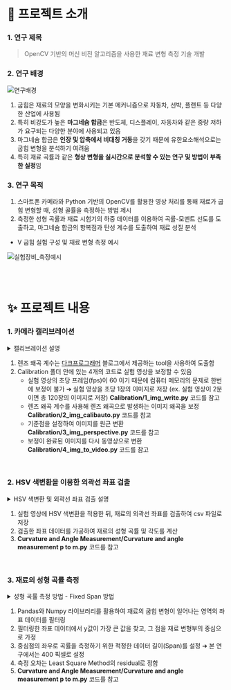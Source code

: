 # 🌱 프로젝트 소개

### 1. 연구 제목
> OpenCV 기반의 머신 비전 알고리즘을 사용한 재료 변형 측정 기술 개발

### 2. 연구 배경

<img width:700px src="https://github.com/dogpaw1230/Measurement_Algorithm/assets/146051611/49b3bca1-e860-4450-aea4-54947fd936b5" alt="연구배경">

<br>

  1. 굽힘은 재료의 모양을 변화시키는 기본 메커니즘으로 자동차, 선박, 플랜트 등 다양한 산업에 사용됨
  2. 특히 비강도가 높은 **마그네슘 합금**은 반도체, 디스플레이, 자동차와 같은 중량 저하가 요구되는 다양한 분야에 사용되고 있음
  3. 마그네슘 합금은 **인장 및 압축에서 비대칭 거동**을 갖기 때문에 유한요소해석으로는 굽힘 변형을 분석하기 여려움
  4. 특히 재료 곡률과 같은 **형상 변형을 실시간으로 분석할 수 있는 연구 및 방법이 부족한 실정**임



### 3. 연구 목적

  1. 스마트폰 카메라와 Python 기반의 OpenCV를 활용한 영상 처리를 통해 재료가 굽힘 변형할 때, 성형 골률을 측정하는 방법 제시
  2. 측정한 성형 곡률과 재료 시험기의 하중 데이터를 이용하여 곡률-모멘트 선도를 도출하고, 마그네슘 합금의 항복점과 탄성 계수를 도출하여 재료 성질 분석

- V 굽힘 실험 구성 및 재료 변형 측정 예시
  
<img width:700px src="https://github.com/dogpaw1230/Measurement_Algorithm/assets/146051611/4d73979d-2901-4dbe-817f-ae1d16c9139a" alt="실험장비_측정예시">

<br><br>


# ✨ 프로젝트 내용

### 1. 카메라 캘리브레이션

<details>
  <summary>캘리브레이션 설명</summary>
    <img width:700px src="https://github.com/dogpaw1230/Measurement_Algorithm/assets/146051611/d7a1b930-0130-4d22-a7d0-09c76e3a072f" alt="카메라캘리브레이션">
    <img width:700px src="https://github.com/dogpaw1230/Measurement_Algorithm/assets/146051611/c9d903ad-9b4a-470b-be74-4f781d57d324" alt="카메라캘리브레이션">
    <img width:700px src="https://github.com/dogpaw1230/Measurement_Algorithm/assets/146051611/e844472b-8ba2-4e5d-8493-27b783b5ed49" alt="카메라캘리브레이션">
</details>


  1. 렌즈 왜곡 계수는 [다크프로그래머](https://darkpgmr.tistory.com/32) 블로그에서 제공하는 tool을 사용하여 도출함
  2. Calibration 폴더 안에 있는 4개의 코드로 실험 영상을 보정할 수 있음 <br>
     - 실험 영상의 초당 프레임(fps)이 60 이기 때문에 컴퓨터 메모리의 문제로 한번에 보정이 불가
       ➔ 실험 영상을 초당 1장의 이미지로 저장 (ex. 실험 영상이 2분이면 총 120장의 이미지로 저장) **Calibration/1_img_write.py** 코드를 참고
     - 렌즈 왜곡 계수를 사용해 렌즈 왜곡으로 발생하는 이미지 왜곡을 보정 **Calibration/2_img_calibauto.py** 코드를 참고
     - 기준점을 설정하여 이미지를 원근 변환 **Calibration/3_img_perspective.py** 코드를 참고
     - 보정이 완료된 이미지를 다시 동영상으로 변환 **Calibration/4_img_to_video.py** 코드를 참고
    
<br>

### 2. HSV 색변환을 이용한 외곽선 좌표 검출

<details>
  <summary>HSV 색변환 및 외곽선 좌표 검출 설명</summary>
    <img width:700px src="https://github.com/dogpaw1230/Measurement_Algorithm/assets/146051611/4ca0aeb8-c0b2-4bea-a691-a3fc98d9345c" alt="외곽선검출">
</details>


  1. 실험 영상에 HSV 색변환을 적용한 뒤, 재료의 외곽선 좌표를 검출하여 csv 파일로 저장
  2. 검출한 좌표 데이터를 가공하여 재료의 성형 곡률 및 각도를 계산
  3. **Curvature and Angle Measurement/Curvature and angle measurement p to m.py** 코드를 참고

<br>

### 3. 재료의 성형 곡률 측정

<details>
  <summary>성형 곡률 측정 방법 - Fixed Span 방법</summary>
    <img width:700px src="https://github.com/dogpaw1230/Measurement_Algorithm/assets/146051611/0cad57c8-1c40-4cfd-9fee-c136b5f04ff1" alt="FixedSpan">
</details>

  1. Pandas와 Numpy 라이브러리를 활용하여 재료의 굽힘 변형이 일어나는 영역의 좌표 데이터를 필터링
  2. 필터링한 좌표 데이터에서 y값이 가장 큰 값을 찾고, 그 점을 재료 변형부의 중심으로 가정
  3. 중심점의 좌우로 곡률을 측정하기 위한 적정한 데이터 길이(Span)를 설정 ➔ 본 연구에서는 400 픽셀로 설정
  4. 측정 오차는 Least Square Method의 residual로 정함
  5. **Curvature and Angle Measurement/Curvature and angle measurement p to m.py** 코드를 참고

<br>



